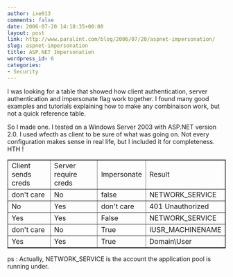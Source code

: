 ```yaml
---
author: ixe013
comments: false
date: 2006-07-20 14:18:35+00:00
layout: post
link: http://www.paralint.com/blog/2006/07/20/aspnet-impersonation/
slug: aspnet-impersonation
title: ASP.NET Impersonation
wordpress_id: 6
categories:
- Security
---
```


I was looking for a table that showed how client authentication, server authentication and impersonate flag work together. I found many good examples and tutorials explaining how to make any combinaison work, but not a quick reference table.

So I made one. I tested on a Windows Server 2003 with ASP.NET version 2.0. I used wfecth as client to be sure of what was going on. Not every configuration makes sense in real life, but I included it for completeness. HTH !
<table cellpadding="0" cellspacing="0" border="1" >
<tr >

<td >Client sends creds
</td>

<td >Server require creds
</td>

<td >Impersonate
</td>

<td >Result
</td>
</tr>
<tr >

<td >don't care
</td>

<td >No
</td>

<td >false
</td>

<td >NETWORK_SERVICE
</td>
</tr>
<tr >

<td >No
</td>

<td >Yes
</td>

<td >don't care
</td>

<td >401 Unauthorized
</td>
</tr>
<tr >

<td >Yes
</td>

<td >Yes
</td>

<td >False
</td>

<td >NETWORK_SERVICE
</td>
</tr>
<tr >

<td >don't care
</td>

<td >No
</td>

<td >True
</td>

<td >IUSR_MACHINENAME
</td>
</tr>
<tr >

<td >Yes
</td>

<td >Yes
</td>

<td >True
</td>

<td >Domain\User
</td>
</tr>
</table>
ps : Actually, NETWORK_SERVICE is the account the application pool is running under.
